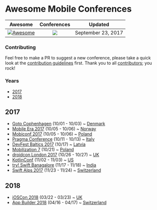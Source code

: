 # Awesome Mobile Conferences
 
<!-- 

PLEASE DO NOT UPDATE THIS FILE, UPDATE CONTENTS.JSON INSTEAD. THANK YOU :-)

 -->



| Awesome | Conferences | Updated
| :-: | :-: | :-:
[![Awesome](https://cdn.rawgit.com/sindresorhus/awesome/d7305f38d29fed78fa85652e3a63e154dd8e8829/media/badge.svg)](https://github.com/sindresorhus/awesome) | ![](https://img.shields.io/badge/conferences-12-orange.svg) | September 23, 2017

### Contributing

Feel free to make a PR to suggest a new conference, please take a quick look at the [contribution guidelines](.github/CONTRIBUTING.md) first. Thank you to all [contributors](https://github.com/matteocrippa/awesome-mobile-conferences/graphs/contributors); you rock!

### Years

- [2017](#2017)
- [2018](#2018)

## 2017

* [Goto Cophenhagen](https://gotocph.com) (10/01 - 10/03) ~ [Denmark](https://www.google.it/maps/Bella+Center+%28Venue%29+Center+Blvd.+5%2C+2300+Copenhagen+S)
* [Mobile Era 2017](https://mobileera.rocks) (10/05 - 10/06) ~ [Norway](https://www.google.it/maps/Felix+Conference+Centre%2C+Bryggetorget+3%2C+0250+Oslo)
* [Mobiconf 2017](https://2017.mobiconf.org) (10/05 - 10/06) ~ [Poland](https://www.google.it/maps/MULTIKINO%2C+DOBREGO+PASTERZA+128%2C+Krakow)
* [Pragma Conference](https://pragmaconference.com) (10/11 - 10/13) ~ [Italy](https://www.google.it/maps/Hotel+San+Marco%2C+Via+Baldassarre+Longhena+42%2C+Verona%2C+Italy)
* [DevFest Baltics 2017](https://devfest.gdg.lv/) (10/17) ~ [Latvia](https://www.google.it/maps/%C4%B6%C4%ABpsalas+iela%2C+R%C4%ABga%2C+LV-1048%2C+Latvija)
* [Mobilization 7](http://2017.mobilization.pl) (10/21) ~ [Poland](https://www.google.it/maps/%28Nowa%29+Hala+Expo+al.+Politechniki+4+%C5%81%C3%B3d%C5%BA)
* [droidcon London 2017](https://skillsmatter.com/conferences/8265-droidcon-london-2017) (10/26 - 10/27) ~ [UK](https://www.google.it/maps/CodeNode%2C+10+South+Place%2C+London%2C+EC2M+7EB%2C+GB)
* [KotlinConf](https://kotlinconf.com) (11/02 - 11/03) ~ [US](https://www.google.it/maps/Pier+27%2C+The+Embarcadero%2C+San+Francisco%2C+CA+94111)
* [try! Swift Banagalore](https://www.tryswift.co/events/2017/bangalore/) (11/17 - 11/18) ~ [India](https://www.google.it/maps/30%2C+Magrath+Rd%2C+Ashok+Nagar%2C+Bengaluru%2C+Karnataka+560025)
* [Swift Alps 2017](https://skillsmatter.com/conferences/9319-ioscon-2018-the-conference-for-ios-and-swift-developers) (11/23 - 11/24) ~ [Switzerland](https://www.google.it/maps/Crans-Montana%2C+Switzerland)

## 2018

* [iOSCon 2018](https://skillsmatter.com/conferences/9319-ioscon-2018-the-conference-for-ios-and-swift-developers) (03/22 - 03/23) ~ [UK](https://www.google.it/maps/CodeNode%2C+10+South+Place%2C+London%2C+EC2M+7EB%2C+GB)
* [App Builder 2018](https://appbuilders.ch) (04/16 - 04/17) ~ [Switzerland](https://www.google.it/maps/Lugano%2C+Switzerland)
